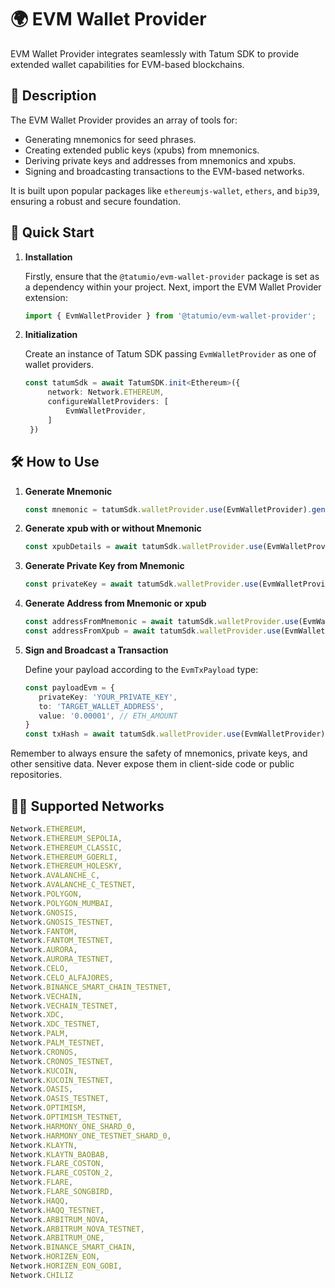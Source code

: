 # 🌍 EVM Wallet Provider

EVM Wallet Provider integrates seamlessly with Tatum SDK to provide extended wallet capabilities for EVM-based blockchains.

## 📖 Description

The EVM Wallet Provider provides an array of tools for:

- Generating mnemonics for seed phrases.
- Creating extended public keys (xpubs) from mnemonics.
- Deriving private keys and addresses from mnemonics and xpubs.
- Signing and broadcasting transactions to the EVM-based networks.

It is built upon popular packages like `ethereumjs-wallet`, `ethers`, and `bip39`, ensuring a robust and secure foundation.

## 🚀 Quick Start

1. **Installation**

   Firstly, ensure that the `@tatumio/evm-wallet-provider` package is set as a dependency within your project. Next, import the EVM Wallet Provider extension:

   ```typescript
   import { EvmWalletProvider } from '@tatumio/evm-wallet-provider';
   ```

2. **Initialization**

   Create an instance of Tatum SDK passing `EvmWalletProvider` as one of wallet providers.

   ```typescript
   const tatumSdk = await TatumSDK.init<Ethereum>({
        network: Network.ETHEREUM,
        configureWalletProviders: [
            EvmWalletProvider,
        ]
    })
   ```

## 🛠️ How to Use

1. **Generate Mnemonic**

   ```typescript
   const mnemonic = tatumSdk.walletProvider.use(EvmWalletProvider).generateMnemonic()
   ```

2. **Generate xpub with or without Mnemonic**

   ```typescript
   const xpubDetails = await tatumSdk.walletProvider.use(EvmWalletProvider).generateXpub(mnemonic)
   ```

3. **Generate Private Key from Mnemonic**

   ```typescript
   const privateKey = await tatumSdk.walletProvider.use(EvmWalletProvider).generatePrivateKeyFromMnemonic(mnemonic, 0)
   ```

4. **Generate Address from Mnemonic or xpub**

   ```typescript
   const addressFromMnemonic = await tatumSdk.walletProvider.use(EvmWalletProvider).generateAddressFromMnemonic(mnemonic, 0)
   const addressFromXpub = await tatumSdk.walletProvider.use(EvmWalletProvider).generateAddressFromXpub(xpubDetails.xpub, 0)
   ```

5. **Sign and Broadcast a Transaction**

   Define your payload according to the `EvmTxPayload` type:

   ```typescript
   const payloadEvm = {
      privateKey: 'YOUR_PRIVATE_KEY',
      to: 'TARGET_WALLET_ADDRESS',
      value: '0.00001', // ETH_AMOUNT
   }
   const txHash = await tatumSdk.walletProvider.use(EvmWalletProvider).signAndBroadcast(payloadEvm)
   ```

Remember to always ensure the safety of mnemonics, private keys, and other sensitive data. Never expose them in client-side code or public repositories.

## 🔗🔗 Supported Networks

```typescript
Network.ETHEREUM,
Network.ETHEREUM_SEPOLIA,
Network.ETHEREUM_CLASSIC,
Network.ETHEREUM_GOERLI,
Network.ETHEREUM_HOLESKY,
Network.AVALANCHE_C,
Network.AVALANCHE_C_TESTNET,
Network.POLYGON,
Network.POLYGON_MUMBAI,
Network.GNOSIS,
Network.GNOSIS_TESTNET,
Network.FANTOM,
Network.FANTOM_TESTNET,
Network.AURORA,
Network.AURORA_TESTNET,
Network.CELO,
Network.CELO_ALFAJORES,
Network.BINANCE_SMART_CHAIN_TESTNET,
Network.VECHAIN,
Network.VECHAIN_TESTNET,
Network.XDC,
Network.XDC_TESTNET,
Network.PALM,
Network.PALM_TESTNET,
Network.CRONOS,
Network.CRONOS_TESTNET,
Network.KUCOIN,
Network.KUCOIN_TESTNET,
Network.OASIS,
Network.OASIS_TESTNET,
Network.OPTIMISM,
Network.OPTIMISM_TESTNET,
Network.HARMONY_ONE_SHARD_0,
Network.HARMONY_ONE_TESTNET_SHARD_0,
Network.KLAYTN,
Network.KLAYTN_BAOBAB,
Network.FLARE_COSTON,
Network.FLARE_COSTON_2,
Network.FLARE,
Network.FLARE_SONGBIRD,
Network.HAQQ,
Network.HAQQ_TESTNET,
Network.ARBITRUM_NOVA,
Network.ARBITRUM_NOVA_TESTNET,
Network.ARBITRUM_ONE,
Network.BINANCE_SMART_CHAIN,
Network.HORIZEN_EON,
Network.HORIZEN_EON_GOBI,
Network.CHILIZ
```
